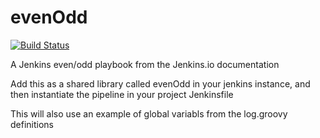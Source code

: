 # evenOdd
[![Build Status](http://lx194.lcbo.com:8080/buildStatus/icon?job=evenOdd)](http://lx194.lcbo.com:8080/job/evenOdd/)

A Jenkins even/odd playbook from the Jenkins.io documentation

Add this as a shared library called evenOdd in your jenkins
instance, and then instantiate the pipeline in your project Jenkinsfile

This will also use an example of global variabls from the log.groovy
definitions
